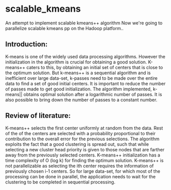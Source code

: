 # scalable_kmeans
An attempt to implement scalable kmeans++ algorithm
Now we're going to parallelize scalable kmeans pp on the Hadoop platform..

## Introduction:

K-means is one of the widely used data processing algorithms. However the initialization in the algorithm is crucial for obtaining a good solution. K-means++ caters to this, by obtaining an initial set of centers that is close to the optimum solution. But k-means++ is a sequential algorithm and is inefficient over large data-set, k-passes need to be made over the entire data to find a set of good initial centers. It is important to reduce the number of passes made to get good initialization. The algorithm implemented, k-means|| obtains optimal solution after a logarithmic number of passes. It is also possible to bring down the number of passes to a constant number.

## Review of literature:

K-means++ selects the first center uniformly at random from the data. Rest of the of the centers are selected with a probability proportional to their contribution to the overall error for the previous selections. The algorithm exploits the fact that a good clustering is spread out, such that while selecting a new cluster head priority is given to those nodes that are farther away from the previously selected centers. K-means++ initialization has a time complexity of O (log k) for finding the optimum solution. K-means++ is not parallelizable as selecting the ith center requires the information of previously chosen i-1 centers. So for large data-set, for which most of the processing can be done in parallel, the application needs to wait for the clustering to be completed in sequential processing. 
